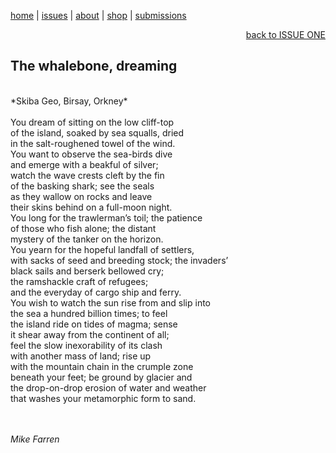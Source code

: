 [home](index.md) | [issues](issues.md) | [about](about.md) | [shop](shop.md)  |  [submissions](submit.md)

<div align="right">
  <a href="issueone.html">back to ISSUE ONE</a>
</div>

## The whalebone, dreaming 
<br>
*Skiba Geo, Birsay, Orkney* <br>
<br>
You dream of sitting on the low cliff-top <br>
of the island, soaked by sea squalls, dried <br>
in the salt-roughened towel of the wind. <br>
You want to observe the sea-birds dive <br>
and emerge with a beakful of silver; <br>
watch the wave crests cleft by the fin <br>
of the basking shark; see the seals <br>
as they wallow on rocks and leave <br>
their skins behind on a full-moon night. <br>
You long for the trawlerman’s toil; the patience <br>
of those who fish alone; the distant <br>
mystery of the tanker on the horizon. <br>
You yearn for the hopeful landfall of settlers, <br>
with sacks of seed and breeding stock; the invaders’ <br>
black sails and berserk bellowed cry; <br>
the ramshackle craft of refugees; <br>
and the everyday of cargo ship and ferry. <br>
You wish to watch the sun rise from and slip into <br>
the sea a hundred billion times; to feel <br>
the island ride on tides of magma; sense <br>
it shear away from the continent of all; <br>
feel the slow inexorability of its clash <br>
with another mass of land; rise up <br>
with the mountain chain in the crumple zone <br>
beneath your feet; be ground by glacier and <br>
the drop-on-drop erosion of water and weather <br>
that washes your metamorphic form to sand. <br>
<br>
<br>

*Mike Farren*
